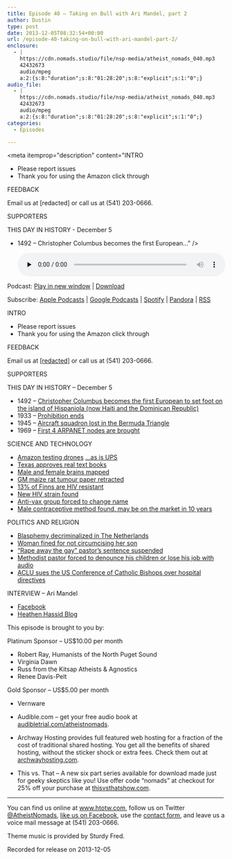 ```yaml
---
title: Episode 40 – Taking on Bull with Ari Mandel, part 2
author: Dustin
type: post
date: 2013-12-05T08:32:54+00:00
url: /episode-40-taking-on-bull-with-ari-mandel-part-2/
enclosure:
  - |
    https://cdn.nomads.studio/file/nsp-media/atheist_nomads_040.mp3
    42432673
    audio/mpeg
    a:2:{s:8:"duration";s:8:"01:28:20";s:8:"explicit";s:1:"0";}
audio_file:
  - |
    https://cdn.nomads.studio/file/nsp-media/atheist_nomads_040.mp3
    42432673
    audio/mpeg
    a:2:{s:8:"duration";s:8:"01:28:20";s:8:"explicit";s:1:"0";}
categories:
  - Episodes

---
```

<div itemscope itemtype="http://schema.org/AudioObject">
  <meta itemprop="name" content="Episode 40 – Taking on Bull with Ari Mandel, part 2" />
  
  <meta itemprop="uploadDate" content="2013-12-05T01:32:54-07:00" />
  
  <meta itemprop="encodingFormat" content="audio/mpeg" />
  
  <meta itemprop="duration" content="PT1H28M20S" />
  
  <meta itemprop="description" content="INTRO
* Please report issues
* Thank you for using the Amazon click through

FEEDBACK

Email us at [redacted] or call us at (541) 203-0666.

SUPPORTERS

THIS DAY IN HISTORY - December 5

* 1492 – Christopher Columbus becomes the first European..." />
  
  <meta itemprop="contentUrl" content="https://dts.podtrac.com/redirect.mp3/cdn.nomads.studio/file/nsp-media/atheist_nomads_040.mp3" />
  
  <meta itemprop="contentSize" content="40.5" />
  </p> 
  
  <div class="powerpress_player" id="powerpress_player_8295">
    <audio class="wp-audio-shortcode" id="audio-5198-39" preload="none" style="width: 100%;" controls="controls"><source type="audio/mpeg" src="https://dts.podtrac.com/redirect.mp3/cdn.nomads.studio/file/nsp-media/atheist_nomads_040.mp3?_=39" /><a href="https://dts.podtrac.com/redirect.mp3/cdn.nomads.studio/file/nsp-media/atheist_nomads_040.mp3">https://dts.podtrac.com/redirect.mp3/cdn.nomads.studio/file/nsp-media/atheist_nomads_040.mp3</a></audio>
  </div>
</div>

<p class="powerpress_links powerpress_links_mp3">
  Podcast: <a href="https://dts.podtrac.com/redirect.mp3/cdn.nomads.studio/file/nsp-media/atheist_nomads_040.mp3" class="powerpress_link_pinw" target="_blank" title="Play in new window" onclick="return powerpress_pinw('https://htotw.com/?powerpress_pinw=5198-podcast');" rel="nofollow">Play in new window</a> | <a href="https://dts.podtrac.com/redirect.mp3/cdn.nomads.studio/file/nsp-media/atheist_nomads_040.mp3" class="powerpress_link_d" title="Download" rel="nofollow" download="atheist_nomads_040.mp3">Download</a>
</p>

<p class="powerpress_links powerpress_subscribe_links">
  Subscribe: <a href="https://podcasts.apple.com/us/podcast/humanists-take-on-the-world/id530050098?mt=2&ls=1" class="powerpress_link_subscribe powerpress_link_subscribe_itunes" target="_blank" title="Subscribe on Apple Podcasts" rel="nofollow">Apple Podcasts</a> | <a href="https://www.google.com/podcasts?feed=aHR0cDovL2F0aGVpc3Rub21hZHMubGlic3luLmNvbS9yc3M%3D" class="powerpress_link_subscribe powerpress_link_subscribe_googleplay" target="_blank" title="Subscribe on Google Podcasts" rel="nofollow">Google Podcasts</a> | <a href="https://open.spotify.com/show/3LzK2xZGike6Tc1GEMtMbr?si=LieN9SNuTpq96smuaUsH8A" class="powerpress_link_subscribe powerpress_link_subscribe_spotify" target="_blank" title="Subscribe on Spotify" rel="nofollow">Spotify</a> | <a href="https://www.pandora.com/podcast/atheist-nomads/PC:10122?corr=62071012&part=ug" class="powerpress_link_subscribe powerpress_link_subscribe_pandora" target="_blank" title="Subscribe on Pandora" rel="nofollow">Pandora</a> | <a href="https://htotw.com/feed/podcast/" class="powerpress_link_subscribe powerpress_link_subscribe_rss" target="_blank" title="Subscribe via RSS" rel="nofollow">RSS</a>
</p>

INTRO  
* Please report issues  
* Thank you for using the Amazon click through

FEEDBACK

Email us at <a href="mailto:[redacted]" target="_blank" rel="noopener">[redacted]</a> or call us at (541) 203-0666.

SUPPORTERS

THIS DAY IN HISTORY &#8211; December 5

* 1492 – <a href="http://en.wikipedia.org/wiki/Christopher_Columbus" target="_blank" rel="noopener">Christopher Columbus becomes the first European to set foot on the island of Hispaniola (now Haiti and the Dominican Republic)</a>  
* 1933 &#8211; <a href="http://www.history.com/this-day-in-history/prohibition-ends" target="_blank" rel="noopener">Prohibition ends</a>  
* 1945 &#8211; <a href="http://www.history.com/this-day-in-history/aircraft-squadron-lost-in-the-bermuda-triangle" target="_blank" rel="noopener">Aircraft squadron lost in the Bermuda Triangle</a>  
* 1969 &#8211; <a href="http://en.wikipedia.org/wiki/ARPANET" target="_blank" rel="noopener">First 4 ARPANET nodes are brought</a>

SCIENCE AND TECHNOLOGY

* <a href="http://www.bloomberg.com/news/2013-12-02/amazon-testing-octocopters-for-delivery-ceo-tells-60-minutes-.html" target="_blank" rel="noopener">Amazon testing drones</a> <a href="http://www.engadget.com/2013/12/03/ups-experimenting-with-delivery-drones/?ncid=rss_truncated" target="_blank" rel="noopener">&#8230;as is UPS</a>  
* <a href="http://thecontributor.com/sboe-stands-creationists-approves-science-textbooks-containing-actual-science" target="_blank" rel="noopener">Texas approves real text books</a>  
* <a href="http://www.newscientist.com/article/dn24686-mapped-male-and-female-brain-connections.html?cmpid=RSS|NSNS|2012-GLOBAL|online-news#.Up4sgbWjodU" target="_blank" rel="noopener">Male and female brains mapped</a>  
* <a href="http://www.nature.com/news/study-linking-gm-maize-to-rat-tumours-is-retracted-1.14268" target="_blank" rel="noopener">GM maize rat tumour paper retracted</a>  
* <a href="http://www.ncbi.nlm.nih.gov/m/pubmed/9466996/" target="_blank" rel="noopener">13% of Finns are HIV resistant</a>  
* <a href="http://m.aljazeera.com/story/20131128194915726211" target="_blank" rel="noopener">New HIV strain found</a>  
* <a href="http://www.smh.com.au/national/health/antivaccination-group-forced-to-change-name-20131125-2y5bx.html" target="_blank" rel="noopener">Anti-vax group forced to change name</a>  
* <a href="http://www.sciencealert.com.au/news/20130312-25063.html" target="_blank" rel="noopener">Male contraceptive method found, may be on the market in 10 years</a>

POLITICS AND RELIGION

* <a href="http://translate.google.com/translate?sl=auto&tl=en&js=n&prev=_t&hl=en&ie=UTF-8&u=http%3A%2F%2Fwww.nu.nl%2Fpolitiek%2F3644441%2Fgodslastering-niet-langer-strafbaar.html" target="_blank" rel="noopener">Blasphemy decriminalized in The Netherlands</a>  
* <a href="http://972mag.com/woman-fined-140-a-day-for-refusing-to-circumcise-son/82441/" target="_blank" rel="noopener">Woman fined for not circumcising her son</a>  
* <a href="http://www.salon.com/2013/09/13/notorious_abusing_pastor_wont_serve_time_pastor_partner/" target="_blank" rel="noopener">“Rape away the gay” pastor’s sentence suspended</a>  
* <a href="http://thinkprogress.org/lgbt/2013/11/20/2972311/verdict-methodist-pastor-30-days-renounce-gay-children-defrocked/" target="_blank" rel="noopener">Methodist pastor forced to denounce his children or lose his job with audio</a>  
* <a href="http://abcnews.go.com/Health/wireStory/aclu-sues-us-bishops-catholic-hospital-ethics-21074634" target="_blank" rel="noopener">ACLU sues the US Conference of Catholic Bishops over hospital directives</a>

INTERVIEW &#8211; Ari Mandel  
* <a href="https://www.facebook.com/rachmuna" target="_blank" rel="noopener">Facebook</a>  
* <a href="http://heathenhassid.blogspot.com/" target="_blank" rel="noopener">Heathen Hassid Blog</a>

This episode is brought to you by:

Platinum Sponsor – US$10.00 per month  
* Robert Ray, Humanists of the North Puget Sound  
* Virginia Dawn  
* Russ from the Kitsap Atheists & Agnostics  
* Renee Davis-Pelt

Gold Sponsor – US$5.00 per month  
* Vernware

* Audible.com &#8211; get your free audio book at <a href="audibletrial.com/atheistnomads" target="_blank" rel="noopener">audibletrial.com/atheistnomads</a>.  
* Archway Hosting provides full featured web hosting for a fraction of the cost of traditional shared hosting. You get all the benefits of shared hosting, without the sticker shock or extra fees. Check them out at <a href="http://archwayhosting.com/" target="_blank" rel="noopener">archwayhosting.com</a>.  
* This vs. That &#8211; A new six part series available for download made just for geeky skeptics like you! Use offer code &#8220;nomads&#8221; at checkout for 25% off your purchase at <a href="http://www.thisvsthatshow.com/" target="_blank" rel="noopener">thisvsthatshow.com</a>.

<hr width="500" />

You can find us online at <a href="https://www.htotw.com/" target="_blank" rel="noopener">www.htotw.com</a>, follow us on Twitter <a href="https://htotw.com/twitter" target="_blank" rel="noopener">@AtheistNomads</a>, <a href="https://htotw.com/facebook" target="_blank" rel="noopener">like us on Facebook</a>, use the [contact form](https://htotw.com/contact), and leave us a voice mail message at (541) 203-0666.

Theme music is provided by Sturdy Fred.

Recorded for release on 2013-12-05